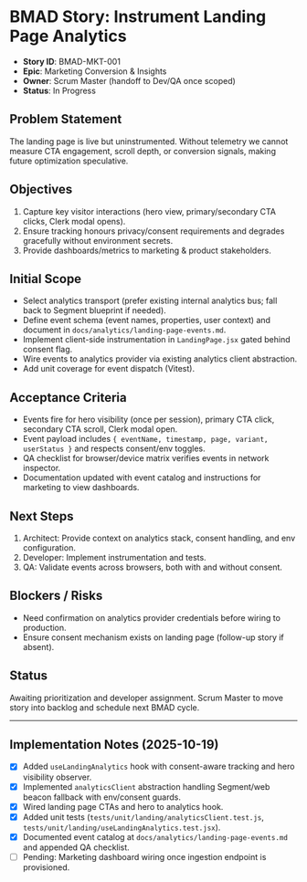 # BMAD Story: Instrument Landing Page Analytics
- **Story ID**: BMAD-MKT-001
- **Epic**: Marketing Conversion & Insights
- **Owner**: Scrum Master (handoff to Dev/QA once scoped)
- **Status**: In Progress

## Problem Statement
The landing page is live but uninstrumented. Without telemetry we cannot measure CTA engagement, scroll depth, or conversion signals, making future optimization speculative.

## Objectives
1. Capture key visitor interactions (hero view, primary/secondary CTA clicks, Clerk modal opens).
2. Ensure tracking honours privacy/consent requirements and degrades gracefully without environment secrets.
3. Provide dashboards/metrics to marketing & product stakeholders.

## Initial Scope
- Select analytics transport (prefer existing internal analytics bus; fall back to Segment blueprint if needed).
- Define event schema (event names, properties, user context) and document in `docs/analytics/landing-page-events.md`.
- Implement client-side instrumentation in `LandingPage.jsx` gated behind consent flag.
- Wire events to analytics provider via existing analytics client abstraction.
- Add unit coverage for event dispatch (Vitest).

## Acceptance Criteria
- Events fire for hero visibility (once per session), primary CTA click, secondary CTA scroll, Clerk modal open.
- Event payload includes `{ eventName, timestamp, page, variant, userStatus }` and respects consent/env toggles.
- QA checklist for browser/device matrix verifies events in network inspector.
- Documentation updated with event catalog and instructions for marketing to view dashboards.

## Next Steps
1. Architect: Provide context on analytics stack, consent handling, and env configuration.
2. Developer: Implement instrumentation and tests.
3. QA: Validate events across browsers, both with and without consent.

## Blockers / Risks
- Need confirmation on analytics provider credentials before wiring to production.
- Ensure consent mechanism exists on landing page (follow-up story if absent).

## Status
Awaiting prioritization and developer assignment. Scrum Master to move story into backlog and schedule next BMAD cycle.

---
## Implementation Notes (2025-10-19)
- [x] Added `useLandingAnalytics` hook with consent-aware tracking and hero visibility observer.
- [x] Implemented `analyticsClient` abstraction handling Segment/web beacon fallback with env/consent guards.
- [x] Wired landing page CTAs and hero to analytics hook.
- [x] Added unit tests (`tests/unit/landing/analyticsClient.test.js`, `tests/unit/landing/useLandingAnalytics.test.jsx`).
- [x] Documented event catalog at `docs/analytics/landing-page-events.md` and appended QA checklist.
- [ ] Pending: Marketing dashboard wiring once ingestion endpoint is provisioned.
